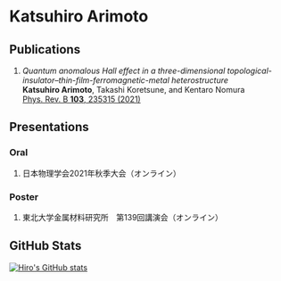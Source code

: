# Katsuhiro Arimoto

## Publications

1. *Quantum anomalous Hall effect in a three-dimensional topological-insulator–thin-film-ferromagnetic-metal heterostructure*  
**Katsuhiro Arimoto**, Takashi Koretsune, and Kentaro Nomura  
[Phys. Rev. B **103**, 235315 (2021)](https://journals.aps.org/prb/abstract/10.1103/PhysRevB.103.235315)

## Presentations

### Oral

1. 日本物理学会2021年秋季大会（オンライン）

### Poster

1. 東北大学金属材料研究所　第139回講演会（オンライン）

## GitHub Stats

[![Hiro's GitHub stats](https://github-readme-stats.vercel.app/api?username=KatsuhiroArimoto&count_private=true)](https://github.com/anuraghazra/github-readme-stats)

<!--
[![Readme Card](https://github-readme-stats.vercel.app/api/pin/?username=KatsuhiroArimoto&repo=KatsuhiroArimoto)](https://github.com/anuraghazra/github-readme-stats)
[![Top Langs](https://github-readme-stats.vercel.app/api/top-langs/?username=KatsuhiroArimoto&layout=compact)](https://github.com/anuraghazra/github-readme-stats)
-->

<!--
**KatsuhiroArimoto/KatsuhiroArimoto** is a ✨ _special_ ✨ repository because its `README.md` (this file) appears on your GitHub profile.

Here are some ideas to get you started:

- 🔭 I’m currently working on ...
- 🌱 I’m currently learning ...
- 👯 I’m looking to collaborate on ...
- 🤔 I’m looking for help with ...
- 💬 Ask me about ...
- 📫 How to reach me: ...
- 😄 Pronouns: ...
- ⚡ Fun fact: ...
-->
